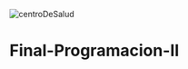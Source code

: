 ![centroDeSalud](https://user-images.githubusercontent.com/52380335/131269624-fbb4d907-11cd-4e79-bffe-880670dc7f19.png)
# Final-Programacion-II
